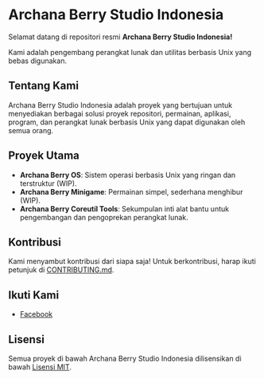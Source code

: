 # Archana Berry Studio Indonesia

Selamat datang di repositori resmi **Archana Berry Studio Indonesia!**

Kami adalah pengembang perangkat lunak dan utilitas berbasis Unix yang bebas digunakan.

## Tentang Kami
Archana Berry Studio Indonesia adalah proyek yang bertujuan untuk menyediakan berbagai solusi proyek repositori, permainan, aplikasi, program, dan perangkat lunak berbasis Unix yang dapat digunakan oleh semua orang.

## Proyek Utama
- **Archana Berry OS**: Sistem operasi berbasis Unix yang ringan dan terstruktur (WIP).
- **Archana Berry Minigame**: Permainan simpel, sederhana menghibur (WIP).
- **Archana Berry Coreutil Tools**: Sekumpulan inti alat bantu untuk pengembangan dan pengoprekan perangkat lunak.

## Kontribusi
Kami menyambut kontribusi dari siapa saja! Untuk berkontribusi, harap ikuti petunjuk di [CONTRIBUTING.md](CONTRIBUTING.md).

## Ikuti Kami
- [Facebook](https://www.facebook.com/profile.php?id=100095047230953&mibextid=ZbWKwL)

## Lisensi
Semua proyek di bawah Archana Berry Studio Indonesia dilisensikan di bawah [Lisensi MIT](LICENSE).

